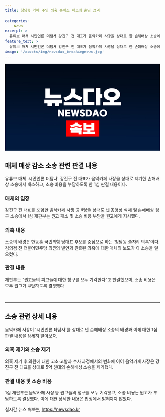 ```yaml
---
title: 청담동 카페 주인 의혹 손배소 패소에 손님 끊겨

categories:
  - News
excerpt: >
  유튜브 매체 시민언론 더탐사 강진구 전 대표가 음악카페 사장을 상대로 한 손해배상 소송에서 승소하고, 소송 비용은 상대방이 부담하도록 결정됐다. 이는 청담동 술자리 의혹과 관련된 사건으로, 한동훈 국민의힘 당대표 후보와 김의겸 전 더불어민주당 의원이 연루된 사건으로 알려졌다. 해당 의혹을 보도한 더탐사는 이씨의 카페를 언급하며 손해배상 소송을 받았고, 의혹 제기 후 A씨의 진술 변화로 사건이 복잡해졌다.
feature_text: >
  유튜브 매체 시민언론 더탐사 강진구 전 대표가 음악카페 사장을 상대로 한 손해배상 소송에서 승소하고, 소송 비용은 상대방이 부담하도록 결정됐다. 이는 청담동 술자리 의혹과 관련된 사건으로, 한동훈 국민의힘 당대표 후보와 김의겸 전 더불어민주당 의원이 연루된 사건으로 알려졌다. 해당 의혹을 보도한 더탐사는 이씨의 카페를 언급하며 손해배상 소송을 받았고, 의혹 제기 후 A씨의 진술 변화로 사건이 복잡해졌다.
image: '/assets/img/newsdao_breakingnews.jpg'
---
```


<p><img src="/assets/img/newsdao_breakingnews.jpg" alt="firstkoreanews 속보" /></p>

<h2 data-ke-size="size26">매체 매상 감소 소송 관련 판결 내용</h2>

<p data-ke-size="size16">유튜브 매체 '시민언론 더탐사' 강진구 전 대표가 음악카페 사장을 상대로 제기한 손해배상 소송에서 패소하고, 소송 비용을 부담하도록 한 1심 판결 내용이다.</p>

<h3>매체의 입장</h3>

<p data-ke-size="size16">강진구 전 대표를 포함한 음악카페 사장 등 5명을 상대로 낸 동영상 삭제 및 손해배상 청구 소송에서 1심 재판부는 원고 패소 및 소송 비용 부담을 원고에게 지시했다.</p>

<h3>의혹 내용</h3>

<p data-ke-size="size16">소송의 배경은 한동훈 국민의힘 당대표 후보를 중심으로 하는 '청담동 술자리 의혹'이다. 김의겸 전 더불어민주당 의원의 발언과 관련된 의혹에 대한 매체의 보도가 이 소송을 일으켰다.</p>

<h3>판결 내용</h3>

<p data-ke-size="size16">재판부는 "원고들의 피고들에 대한 청구를 모두 기각한다"고 판결했으며, 소송 비용은 모두 원고가 부담하도록 결정했다.</p>

<p data-ke-size="size16">&nbsp;</p>

<hr>

<h2 data-ke-size="size26">소송 관련 상세 내용</h2>

<p data-ke-size="size16">음악카페 사장이 '시민언론 더탐사'를 상대로 낸 손해배상 소송의 배경과 이에 대한 1심 판결 내용을 상세히 알아보자.</p>

<h3>의혹 제기와 소송 제기</h3>

<p data-ke-size="size16">의혹 제기 후 의원에 대한 고소·고발과 수사 과정에서의 변화에 이어 음악카페 사장은 강진구 전 대표를 상대로 5억 원대의 손해배상 소송을 제기했다.</p>

<h3>판결 내용 및 소송 비용</h3>

<p data-ke-size="size16">1심 재판부는 음악카페 사장 등 원고들의 청구를 모두 기각했고, 소송 비용은 원고가 부담하도록 결정했다. 이에 대한 상세한 내용은 법정에서 밝혀지지 않았다.</p>
실시간 뉴스 속보는, <a href="https://newsdao.kr" rel="dofollow">https://newsdao.kr</a>


